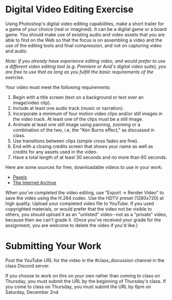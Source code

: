 # Digital Video Editing Exercise

Using Photoshop's digital video editing capabilities, make a short trailer for a game of your choice (real or imagined). It can be a digital game or a board game. You should make use of existing audio and video assets that you are able to find on the Web so that the focus is on assembling a video and the use of the editing tools and final compression, and not on capturing video and audio.  

*Note: If you already have experience editing video, and would prefer to use a different video editing tool (e.g. Premiere or Avid's digital video suite), you are free to use that as long as you fulfill the basic requirements of the exercise.*



Your video must meet the following requirements:
1.	Begin with a title screen (text on a background or text over an image/video clip).
2.	Include at least one audio track (music or narration).  
3.	Incorporate a minimum of four motion video clips and/or still images in the video track. At least one of the clips must be a still image. 
4.	Animate at least one still image using panning, zooming or a combination of the two, i.e, the "Ken Burns effect," as discussed in class.  
5.	Use transitions between clips (simple cross fades are fine).
6.	End with a closing credits screen that shows your name as well as credits for any assets used in the video.
7.	Have a total length of at least 30 seconds and no more than 60 seconds.

Here are some sources for free, downloadable videos to use in your work:
- [Pexels](https://videos.pexels.com/video-license)
- [The Internet Archive](https://archive.org/details/movies)

When you've completed the video editing, use "Export -> Render Video" to save the video using the H.264 codec. Use the HDTV preset (1280x720) at high quality. Upload your completed video file to YouTube. If you used copyrighted materials, or would prefer that the video not be visible to others, you should upload it as an "unlisted" video--not as a "private" video, because then we can't grade it. (Once you've received your grade for the assignment, you are welcome to delete the video if you'd like.)

# Submitting Your Work
Post the YouTube URL for the video in the #class_discussion channel in the class Discord server.  

If you choose to work on this on your own rather than coming to class on Thursday, you must submit the URL  by the beginning of Thursday's class. If you come to class on Thursday, you must submit the URL by 6pm on Saturday, December 2nd.








